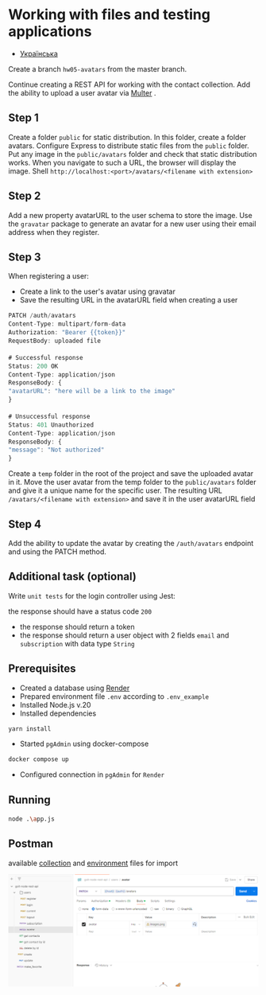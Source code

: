 # Working with files and testing applications

- [Українська](README.ua.md)

Create a branch `hw05-avatars` from the master branch.

Continue creating a REST API for working with the contact collection. Add the ability to upload a user avatar via [Multer](https://www.npmjs.com/package/multer) .

## Step 1
Create a folder `public` for static distribution. In this folder, create a folder avatars.
Configure Express to distribute static files from the `public` folder.
Put any image in the `public/avatars` folder and check that static distribution works.
When you navigate to such a URL, the browser will display the image. Shell `http://localhost:<port>/avatars/<filename with extension>`

## Step 2
Add a new property avatarURL to the user schema to store the image.
Use the `gravatar` package to generate an avatar for a new user using their email address when they register.

## Step 3

When registering a user:
* Create a link to the user's avatar using gravatar
* Save the resulting URL in the avatarURL field when creating a user

```javascript
PATCH /auth/avatars
Content-Type: multipart/form-data
Authorization: "Bearer {{token}}"
RequestBody: uploaded file

# Successful response
Status: 200 OK
Content-Type: application/json
ResponseBody: {
"avatarURL": "here will be a link to the image"
}

# Unsuccessful response
Status: 401 Unauthorized
Content-Type: application/json
ResponseBody: {
"message": "Not authorized"
}
```
Create a `temp` folder in the root of the project and save the uploaded avatar in it.
Move the user avatar from the temp folder to the `public/avatars` folder and give it a unique name for the specific user.
The resulting URL `/avatars/<filename with extension>` and save it in the user avatarURL field

## Step 4
Add the ability to update the avatar by creating the `/auth/avatars` endpoint and using the PATCH method.

## Additional task (optional)
Write `unit tests` for the login controller using Jest:

the response should have a status code `200`
* the response should return a token
* the response should return a user object with 2 fields `email` and `subscription` with data type `String`

## Prerequisites
* Created a database using [Render](https://render.com/)
* Prepared environment file `.env` according to `.env_example`
* Installed Node.js v.20
* Installed dependencies
```bash
yarn install
```
* Started `pgAdmin` using docker-compose
```bash
docker compose up
```
* Configured connection in `pgAdmin` for `Render`

## Running
```bash
node .\app.js
```

## Postman
available [collection](/doc/postman/goit-node-rest-api-v3.postman_collection) and [environment](/doc/postman/local-contacts-v3.postman_environment) files for import

![postman](/doc/resources/image.png)